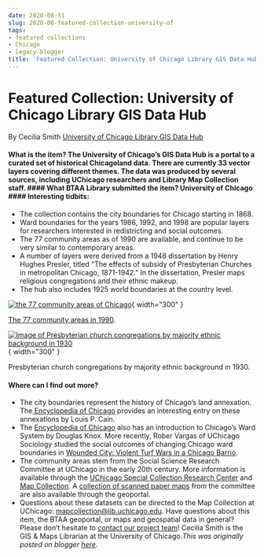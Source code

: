 ```yaml
---
date: 2020-08-31
slug: 2020-08-featured-collection-university-of
tags:
- featured collections
- Chicago
- legacy-blogger
title: 'Featured Collection: University of Chicago Library GIS Data Hub'
---
```


# Featured Collection: University of Chicago Library GIS Data Hub

By Cecilia Smith [University of Chicago Library GIS Data Hub](https://geo.btaa.org/catalog/F12d-03&sa=D&sntz=1&usg=AFQjCNG-e-gKCzGqzXpeCtldAapU2ejGEw)

#### What is the item? The University of Chicago’s GIS Data Hub is a portal to a curated set of historical Chicagoland data. There are currently 33 vector layers covering different themes. The data was produced by several sources, including UChicago researchers and Library Map Collection staff. #### What BTAA Library submitted the item? University of Chicago #### Interesting tidbits:
 * The collection contains the city boundaries for Chicago starting in 1868.
 * Ward boundaries for the years 1986, 1992, and 1998 are popular layers for researchers interested in redistricting <!-- more --> and social outcomes.
 * The 77 community areas as of 1990 are available, and continue to be very similar to contemporary areas.
 * A number of layers were derived from a 1948 dissertation by Henry Hughes Presler, titled "The effects of subsidy of Presbyterian Churches in metropolitan Chicago, 1871-1942." In the dissertation, Presler maps religious congregations and their ethnic makeup.
 * The hub also includes 1925 world boundaries at the country level. 

[![the 77 community areas of Chicago](https://blogger.googleusercontent.com/img/a/AVvXsEjfHxeGXBVdrWhPmv19pe-FVaTQre71M-EnhmD_nXnqKz3Co1cfp7qn1eHvKWo6rm0r9_Gol7HvUn20RScuQJGVlFdjbbruQe9dn8OCz3ArdElQgH_nN1E1KL-Ne84ZhDEasmonO568_08-c1mblETGRszRj0cgEE3naNW_9FOgzgcJvUTUakeUXZ6shQ=w665-h557)](https://blogger.googleusercontent.com/img/a/AVvXsEjfHxeGXBVdrWhPmv19pe-FVaTQre71M-EnhmD_nXnqKz3Co1cfp7qn1eHvKWo6rm0r9_Gol7HvUn20RScuQJGVlFdjbbruQe9dn8OCz3ArdElQgH_nN1E1KL-Ne84ZhDEasmonO568_08-c1mblETGRszRj0cgEE3naNW_9FOgzgcJvUTUakeUXZ6shQ=s946){ width="300" }

 [The 77 community areas in 1990](https://geo.btaa.org/catalog/F9d91558d0f2c45079259604f60b607c9_0&sa=D&sntz=1&usg=AFQjCNHCx6tLP0vOWWyetinGI3PnGebjiQ). 

[![Image of Presbyterian church congregations by majority ethnic background in 1930](https://blogger.googleusercontent.com/img/a/AVvXsEiiJXAj5DJyYI3o5tEuo1oMrq1wQO2BmLR7oH3Bi_HPwUmN0M5zxSpkrDlxYvwwggGIz5fcTPV_9A7AqMZAb6xK42eQbMolBGH8SsyzefVeJGbjZPTEkhlGlVfZ9DSOzHktV9M044JAMXYkUOhCXTrGYStqpG2MZoHylo1LFFANEMawxZxbI8sUwqS_0Q=w664-h778)](https://blogger.googleusercontent.com/img/a/AVvXsEiiJXAj5DJyYI3o5tEuo1oMrq1wQO2BmLR7oH3Bi_HPwUmN0M5zxSpkrDlxYvwwggGIz5fcTPV_9A7AqMZAb6xK42eQbMolBGH8SsyzefVeJGbjZPTEkhlGlVfZ9DSOzHktV9M044JAMXYkUOhCXTrGYStqpG2MZoHylo1LFFANEMawxZxbI8sUwqS_0Q=s796){ width="300" }

 Presbyterian church congregations by majority ethnic background in 1930.

#### Where can I find out more?
 * The city boundaries represent the history of Chicago’s land annexation. The[ Encyclopedia of Chicago](http://www.google.com/url?q=http://encyclopedia.chicagohistory.org/Fpages/F53.html&sa=D&sntz=1&usg=AFQjCNEcZjmuqk5WTY90bU9PNguVIk3hcA) provides an interesting entry on these annexations by Louis P. Cain.
 * The [Encyclopedia of Chicago](http://www.google.com/url?q=http://encyclopedia.chicagohistory.org/Fpages/F1316.html&sa=D&sntz=1&usg=AFQjCNGRrXiU4M1Nijfh1FMjxgr2cO1wpQ) also has an introduction to Chicago’s Ward System by Douglas Knox. More recently, Rober Vargas of UChicago Sociology studied the social outcomes of changing Chicago ward boundaries in [Wounded City: Violent Turf Wars in a Chicago Barrio](https://oxford.universitypressscholarship.com/Fview/F10.1093/Facprof%3Aoso/F9780190245900.001.0001/Facprof-9780190245900&sa=D&sntz=1&usg=AFQjCNHIfir4mbJUbjkJPrv3f5jSTjzdvg).
 * The community areas stem from the Social Science Research Committee at UChicago in the early 20th century. More information is available through the [UChicago Special Collection Research Center](https://www.lib.uchicago.edu/Fe/Fscrc/Ffindingaids/Fview.php%3Feadid%3DICU.SPCL.SSRC&sa=D&sntz=1&usg=AFQjCNFBhPt68NRNyTH4fLI6Y3e188IhPQ) and [Map Collection](https://www.lib.uchicago.edu/Fe/Fcollections/Fmaps/Fssrc/F&sa=D&sntz=1&usg=AFQjCNEO_INFH7XCU8IHf2RXB6eimOaIJA). A [collection of scanned paper maps](https://geo.btaa.org/catalog/F12d-01&sa=D&sntz=1&usg=AFQjCNG3RgSr5MN7uND0NA7N2XL2RbsImw) from the committee are also available through the geoportal.
 * Questions about these datasets can be directed to the Map Collection at UChicago: [mapcollection@lib.uchicago.edu](mailto:mapcollection@lib.uchicago.edu). Have questions about this item, the BTAA geoportal, or maps and geospatial data in general? Please don’t hesitate to [contact our project team](https://geo.btaa.org/Ffeedback&sa=D&sntz=1&usg=AFQjCNERNbgXrpg6xAqzLip9xfSU2ZAfUQ)! Cecilia Smith is the GIS & Maps Librarian at the University of Chicago.*This was originally posted on blogger [here](https://geobtaa.blogspot.com/2020/08/featured-collection-university-of.html)*.

